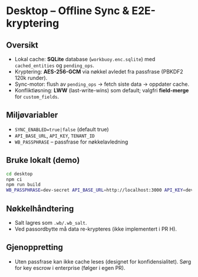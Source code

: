 # Desktop – Offline Sync & E2E-kryptering

## Oversikt
- Lokal cache: **SQLite** database (`workbuoy.enc.sqlite`) med `cached_entities` og `pending_ops`.
- Kryptering: **AES-256-GCM** via nøkkel avledet fra passfrase (PBKDF2 120k runder).
- Sync-motor: flush av `pending_ops` → fetch siste data → oppdater cache.
- Konfliktløsning: **LWW** (last-write-wins) som default; valgfri **field-merge** for `custom_fields`.

## Miljøvariabler
- `SYNC_ENABLED=true|false` (default true)
- `API_BASE_URL`, `API_KEY`, `TENANT_ID`
- `WB_PASSPHRASE` – passfrase for nøkkelavledning

## Bruke lokalt (demo)
```bash
cd desktop
npm ci
npm run build
WB_PASSPHRASE=dev-secret API_BASE_URL=http://localhost:3000 API_KEY=dev-123 TENANT_ID=demo-tenant node dist/src/sync/demo.js
```

## Nøkkelhåndtering
- Salt lagres som `.wb/.wb_salt`.
- Ved passordbytte må data re-krypteres (ikke implementert i PR H).

## Gjenoppretting
- Uten passfrase kan ikke cache leses (designet for konfidensialitet). Sørg for key escrow i enterprise (følger i egen PR).
